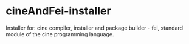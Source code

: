 # cineAndFei-installer
Installer for: cine compiler, installer and package builder - fei, standard module of the cine programming language.
